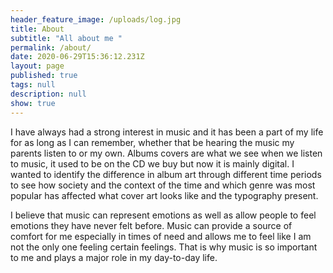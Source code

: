 ```yaml
---
header_feature_image: /uploads/log.jpg
title: About
subtitle: "All about me "
permalink: /about/
date: 2020-06-29T15:36:12.231Z
layout: page
published: true
tags: null
description: null
show: true
---
```

I have always had a strong interest in music and it has been a part of my life for as long as I can remember, whether that be hearing the music my parents listen to or my own. Albums covers are what we see when we listen to music, it used to be on the CD we buy but now it is mainly digital. I wanted to identify the difference in album art through different time periods to see how society and the context of the time and which genre was most popular has affected what cover art looks like and the typography present. 

I believe that music can represent emotions as well as allow people to feel emotions they have never felt before. Music can provide a source of comfort for me especially in times of need and allows me to feel like I am not the only one feeling certain feelings. That is why music is so important to me and plays a major role in my day-to-day life.